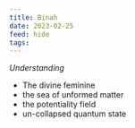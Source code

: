 ```yaml
---
title: Binah
date: 2023-02-25
feed: hide
tags:
---
```


_Understanding_

- The divine feminine
- the sea of unformed matter
- the potentiality field
- un-collapsed quantum state 